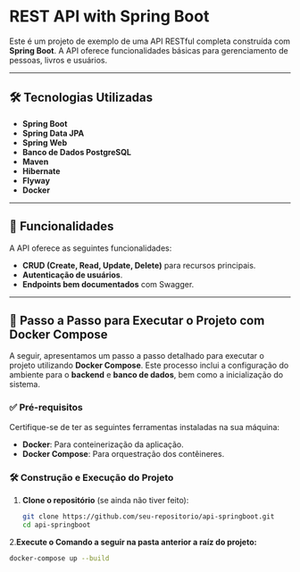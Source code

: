# REST API with Spring Boot

Este é um projeto de exemplo de uma API RESTful completa construída com **Spring Boot**. A API oferece funcionalidades básicas para gerenciamento de pessoas, livros e usuários.

---

## 🛠️ Tecnologias Utilizadas

- **Spring Boot**
- **Spring Data JPA**
- **Spring Web**
- **Banco de Dados PostgreSQL**
- **Maven**
- **Hibernate**
- **Flyway**
- **Docker**

---

## 🚀 Funcionalidades

A API oferece as seguintes funcionalidades:

- **CRUD (Create, Read, Update, Delete)** para recursos principais.
- **Autenticação de usuários**.
- **Endpoints bem documentados** com Swagger.

---

## 🐳 Passo a Passo para Executar o Projeto com Docker Compose

A seguir, apresentamos um passo a passo detalhado para executar o projeto utilizando **Docker Compose**. Este processo inclui a configuração do ambiente para o **backend** e **banco de dados**, bem como a inicialização do sistema.

### ✅ Pré-requisitos

Certifique-se de ter as seguintes ferramentas instaladas na sua máquina:
- **Docker**: Para conteinerização da aplicação.
- **Docker Compose**: Para orquestração dos contêineres.

### 🛠️ Construção e Execução do Projeto

1. **Clone o repositório** (se ainda não tiver feito):
   ```bash
   git clone https://github.com/seu-repositorio/api-springboot.git
   cd api-springboot
2.**Execute o Comando a seguir na pasta anterior a raíz do projeto:**
```bash
docker-compose up --build


